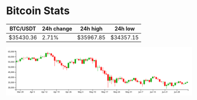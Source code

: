 # Bitcoin Stats

BTC/USDT|24h change|24h high|24h low|
|---|---|---|---|
|$35430.36|2.71%|$35967.85|$34357.15|

<img src="./chart.svg">

